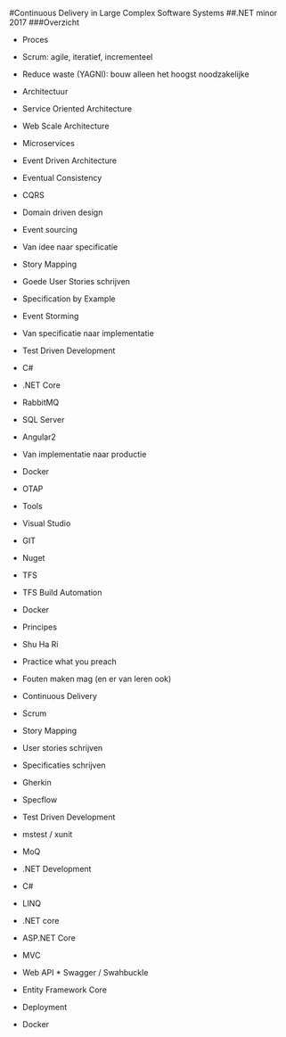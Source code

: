 #Continuous Delivery in Large Complex Software Systems
##.NET minor 2017
###Overzicht
* Proces
 * Scrum: agile, iteratief, incrementeel
 * Reduce waste (YAGNI): bouw alleen het hoogst noodzakelijke
* Architectuur
 * Service Oriented Architecture
 * Web Scale Architecture
  * Microservices
  * Event Driven Architecture
  * Eventual Consistency
  * CQRS
  * Domain driven design
  * Event sourcing
* Van idee naar specificatie
 * Story Mapping
 * Goede User Stories schrijven
 * Specification by Example
 * Event Storming
* Van specificatie naar implementatie
 * Test Driven Development
 * C#
 * .NET Core
 * RabbitMQ
 * SQL Server
 * Angular2
* Van implementatie naar productie
 * Docker
 * OTAP
* Tools
 * Visual Studio
 * GIT
 * Nuget
 * TFS
 * TFS Build Automation
 * Docker
* Principes
 * Shu Ha Ri
 * Practice what you preach
 * Fouten maken mag (en er van leren ook)



* Continuous Delivery
* Scrum
* Story Mapping
* User stories schrijven
* Specificaties schrijven
 * Gherkin
 * Specflow
* Test Driven Development
 * mstest / xunit
 * MoQ
* .NET Development
 * C#
 * LINQ
 * .NET core
  * ASP.NET Core
   * MVC
   * Web API
    * Swagger / Swahbuckle
  * Entity Framework Core
* Deployment
 * Docker
